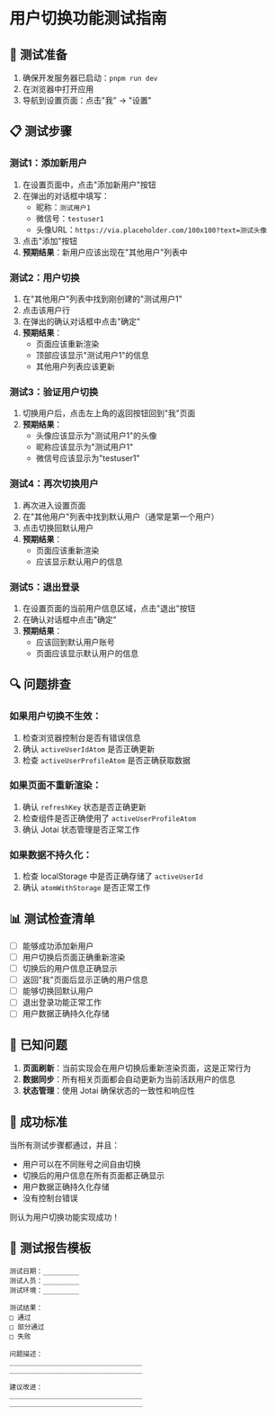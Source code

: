 # 用户切换功能测试指南

## 🧪 测试准备

1. 确保开发服务器已启动：`pnpm run dev`
2. 在浏览器中打开应用
3. 导航到设置页面：点击"我" → "设置"

## 📋 测试步骤

### 测试1：添加新用户
1. 在设置页面中，点击"添加新用户"按钮
2. 在弹出的对话框中填写：
   - 昵称：`测试用户1`
   - 微信号：`testuser1`
   - 头像URL：`https://via.placeholder.com/100x100?text=测试头像`
3. 点击"添加"按钮
4. **预期结果**：新用户应该出现在"其他用户"列表中

### 测试2：用户切换
1. 在"其他用户"列表中找到刚创建的"测试用户1"
2. 点击该用户行
3. 在弹出的确认对话框中点击"确定"
4. **预期结果**：
   - 页面应该重新渲染
   - 顶部应该显示"测试用户1"的信息
   - 其他用户列表应该更新

### 测试3：验证用户切换
1. 切换用户后，点击左上角的返回按钮回到"我"页面
2. **预期结果**：
   - 头像应该显示为"测试用户1"的头像
   - 昵称应该显示为"测试用户1"
   - 微信号应该显示为"testuser1"

### 测试4：再次切换用户
1. 再次进入设置页面
2. 在"其他用户"列表中找到默认用户（通常是第一个用户）
3. 点击切换回默认用户
4. **预期结果**：
   - 页面应该重新渲染
   - 应该显示默认用户的信息

### 测试5：退出登录
1. 在设置页面的当前用户信息区域，点击"退出"按钮
2. 在确认对话框中点击"确定"
3. **预期结果**：
   - 应该回到默认用户账号
   - 页面应该显示默认用户的信息

## 🔍 问题排查

### 如果用户切换不生效：
1. 检查浏览器控制台是否有错误信息
2. 确认 `activeUserIdAtom` 是否正确更新
3. 检查 `activeUserProfileAtom` 是否正确获取数据

### 如果页面不重新渲染：
1. 确认 `refreshKey` 状态是否正确更新
2. 检查组件是否正确使用了 `activeUserProfileAtom`
3. 确认 Jotai 状态管理是否正常工作

### 如果数据不持久化：
1. 检查 localStorage 中是否正确存储了 `activeUserId`
2. 确认 `atomWithStorage` 是否正常工作

## 📊 测试检查清单

- [ ] 能够成功添加新用户
- [ ] 用户切换后页面正确重新渲染
- [ ] 切换后的用户信息正确显示
- [ ] 返回"我"页面后显示正确的用户信息
- [ ] 能够切换回默认用户
- [ ] 退出登录功能正常工作
- [ ] 用户数据正确持久化存储

## 🐛 已知问题

1. **页面刷新**：当前实现会在用户切换后重新渲染页面，这是正常行为
2. **数据同步**：所有相关页面都会自动更新为当前活跃用户的信息
3. **状态管理**：使用 Jotai 确保状态的一致性和响应性

## 🎯 成功标准

当所有测试步骤都通过，并且：
- 用户可以在不同账号之间自由切换
- 切换后的用户信息在所有页面都正确显示
- 用户数据正确持久化存储
- 没有控制台错误

则认为用户切换功能实现成功！

## 📝 测试报告模板

```
测试日期：_________
测试人员：_________
测试环境：_________

测试结果：
□ 通过
□ 部分通过
□ 失败

问题描述：
_________________________________
_________________________________

建议改进：
_________________________________
_________________________________
``` 